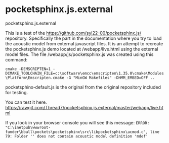 # pocketsphinx.js.external
pocketsphinx.js.external

This is a test of the https://github.com/syl22-00/pocketsphinx.js/ repository.  Specifically the part in the documentation where you try to load the acoustic model from external javascript files.  It is an attempt to recreate the pocketsphinx.js demo located at /webapp/live.html using the external model files.  The file /webapp/js/pocketsphinx.js was created using this command:

`cmake -DEMSCRIPTEN=1 -DCMAKE_TOOLCHAIN_FILE=c:\software\emcc\emscripten\1.35.0\cmake\Modules\Platform\Emscripten.cmake -G "MinGW Makefiles" -DHMM_EMBED=OFF ..`

pocketsphinx-default.js is the original from the original repository included for testing.

You can test it here.
https://rawgit.com/Thread7/pocketsphinx.js.external/master/webapp/live.html

If you look in your browser console you will see this message:
`ERROR: "C:\inetpub\wwwroot-funder\bball\pockets\pocketsphinx\src\libpocketsphinx\acmod.c", line 79: Folder '' does not contain acoustic model definition 'mdef'`




